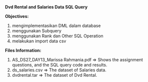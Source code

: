 <b>Dvd Rental and Salaries Data SQL Query</b>

<b>Objectives:</b>
1. mengimplementasikan DML dalam database
2. menggunakan Subquery
3. menggunakan Rank dan Other SQL Operation
4. melakukan import data csv

<b>Files Information:</b>
1. AS_DS27_DAY13_Marissa Rahmania.pdf => Shows the assignment questions, and the SQL query code and results.
2. ds_salaries.csv => The dataset of Salaries data.
3. dvdrental.tar => The dataset of Dvd Rental.
